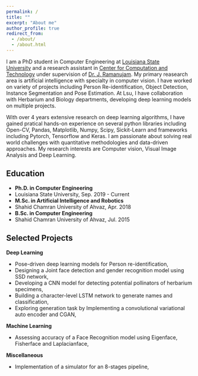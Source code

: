 ```yaml
---
permalink: /
title: ""
excerpt: "About me"
author_profile: true
redirect_from: 
  - /about/
  - /about.html
---
```


I am a PhD student in Computer Engineering at [Louisiana State University](https://www.lsu.edu) and a research assistant in [Center for Computation and Technology](https://www.cct.lsu.edu) under supervision of [Dr. J. Ramanujam](https://www.ece.lsu.edu/jxr/jxr.html). My primary reasearch area is artificial intelligence with specialty in computer vision. I have worked on variety of projects including Person Re-identification, Object Detection, Instance Segmentation and Pose Estimation. At Lsu, I have collaboration with Herbarium and Biology departments, developing deep learning models on multiple projects.

With over 4 years extensive research on deep learning algorithms, I have gained pratical hands-on experience on several python libraries including Open-CV, Pandas, Matplotlib, Numpy, Scipy, Sickit-Learn and frameworks including Pytorch, Tensorflow and Keras. I am passionate about solving real world challenges with quantitative methodologies and data-driven approaches. My research interests are Computer vision, Visual Image Analysis and Deep Learning. 


Education
------

- **Ph.D. in Computer Engineering**
- Louisiana State University,  Sep. 2019 - Current
- **M.Sc. in Artificial Intelligence and Robotics**
- Shahid Chamran University of Ahvaz, Apr. 2018
- **B.Sc. in Computer Engineering** 
- Shahid Chamran University of Ahvaz, Jul. 2015


Selected Projects
------

**Deep Learning**

- Pose-driven deep learning models for Person re-identification,
- Designing a Joint face detection and gender recognition model using SSD network,
- Developing a CNN model for detecting potential pollinators of herbarium specimens,
- Building a character-level LSTM network to generate names and classification,
- Exploring generation task by Implementing a convolutional variational auto encoder and CGAN,



**Machine Learning**

- Assessing accuracy of a Face Recognition model using Eigenface, Fisherface and Laplacianface,



**Miscellaneous**

- Implementation of a simulator for an 8-stages pipeline,

